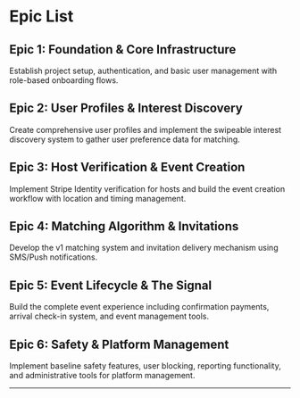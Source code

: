 # Epic List

## Epic 1: Foundation & Core Infrastructure

Establish project setup, authentication, and basic user management with role-based onboarding flows.

## Epic 2: User Profiles & Interest Discovery

Create comprehensive user profiles and implement the swipeable interest discovery system to gather user preference data for matching.

## Epic 3: Host Verification & Event Creation

Implement Stripe Identity verification for hosts and build the event creation workflow with location and timing management.

## Epic 4: Matching Algorithm & Invitations

Develop the v1 matching system and invitation delivery mechanism using SMS/Push notifications.

## Epic 5: Event Lifecycle & The Signal

Build the complete event experience including confirmation payments, arrival check-in system, and event management tools.

## Epic 6: Safety & Platform Management

Implement baseline safety features, user blocking, reporting functionality, and administrative tools for platform management.

---
